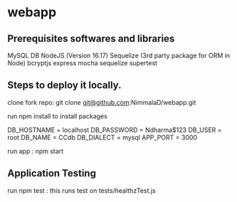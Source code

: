 # webapp
## Prerequisites softwares and libraries
MySQL DB
NodeJS (Version 16.17)
Sequelize (3rd party package for ORM in Node)
bcryptjs
express
mocha
sequelize
supertest
## Steps to deploy it locally.
clone fork repo: git clone git@github.com:NimmalaD/webapp.git

run npm install to install packages

DB_HOSTNAME = localhost
DB_PASSWORD = Ndharma$123
DB_USER = root
DB_NAME = CCdb
DB_DIALECT = mysql
APP_PORT = 3000

run app : npm start

## Application   Testing
run npm test : this runs test on tests/healthzTest.js
